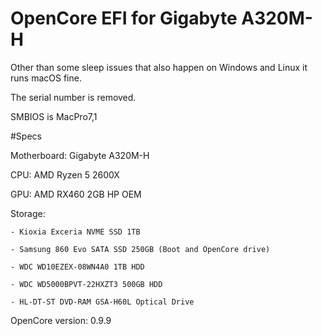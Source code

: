 # OpenCore EFI for Gigabyte A320M-H

Other than some sleep issues that also happen on Windows and Linux it runs macOS fine.

The serial number is removed.

SMBIOS is MacPro7,1

#Specs

Motherboard: Gigabyte A320M-H

CPU: AMD Ryzen 5 2600X

GPU: AMD RX460 2GB HP OEM

Storage:

	- Kioxia Exceria NVME SSD 1TB
	
	- Samsung 860 Evo SATA SSD 250GB (Boot and OpenCore drive)

	- WDC WD10EZEX-08WN4A0 1TB HDD

	- WDC WD5000BPVT-22HXZT3 500GB HDD

	- HL-DT-ST DVD-RAM GSA-H60L Optical Drive

OpenCore version: 0.9.9
